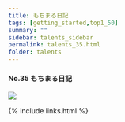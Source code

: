 ```yaml
---
title: もちまる日記
tags: [getting_started,top1_50]
summary: ""
sidebar: talents_sidebar
permalink: talents_35.html
folder: talents
---
```


#### No.35 もちまる日記

![](https://yt3.ggpht.com/ytc/AKedOLTQmfjnPCEIQzR238q7ZwcCvfxY4U7yjEdVGsrzLw=s176-c-k-c0x00ffffff-no-rj)






{% include links.html %}
